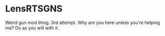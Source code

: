 # LensRTSGNS
Weird gun mod thing.
3rd attempt.
Why are you here unless you're helping me?
Do as you will with it.
